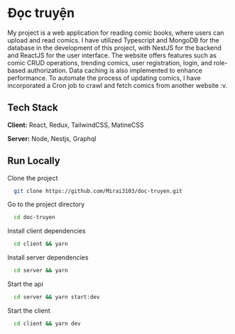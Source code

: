 
# Đọc truyện

My project is a web application for reading comic books, where users can upload and read comics. I have utilized Typescript and MongoDB for the database in the development of this project, with NestJS for the backend and ReactJS for the user interface. The website offers features such as comic CRUD operations, trending comics, user registration, login, and role-based authorization. Data caching is also implemented to enhance performance. To automate the process of updating comics, I have incorporated a Cron job to crawl and fetch comics from another website :v.


## Tech Stack

**Client:** React, Redux, TailwindCSS, MatineCSS

**Server:** Node, Nestjs, Graphql





## Run Locally

Clone the project

```bash
  git clone https://github.com/Mirai3103/doc-truyen.git
```

Go to the project directory

```bash
  cd doc-truyen
```

Install client dependencies

```bash
  cd client && yarn
```
Install server dependencies

```bash
  cd server && yarn
```

Start the api

```bash
  cd server && yarn start:dev
```
Start the client

```bash
  cd client && yarn dev
```

